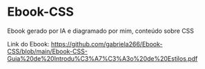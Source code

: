 # Ebook-CSS
Ebook gerado por IA e diagramado por mim, conteúdo sobre CSS

Link do Ebook: https://github.com/gabriela266/Ebook-CSS/blob/main/Ebook-CSS-Guia%20de%20Introdu%C3%A7%C3%A3o%20de%20Estilos.pdf
